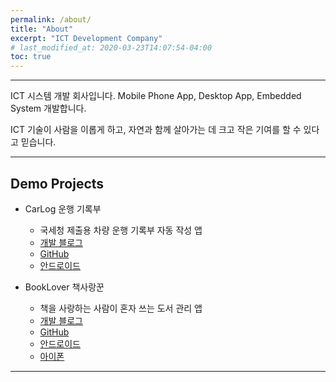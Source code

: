 ```yaml
---
permalink: /about/
title: "About"
excerpt: "ICT Development Company"
# last_modified_at: 2020-03-23T14:07:54-04:00
toc: true
---
```


---

ICT 시스템 개발 회사입니다. Mobile Phone App, Desktop App, Embedded System 개발합니다.

ICT 기술이 사람을 이롭게 하고, 자연과 함께 살아가는 데 크고 작은 기여를 할 수 있다고 믿습니다.

---

## Demo Projects

* CarLog 운행 기록부
  - 국세청 제출용 차량 운행 기록부 자동 작성 앱
  - [개발 블로그](https://blog.naver.com/PostList.nhn?blogId=henasys&from=postList&categoryNo=10)
  - [GitHub](https://github.com/henasys/car-log)
  - [안드로이드](https://play.google.com/store/apps/details?id=com.henasys.app.carlog)

* BookLover 책사랑꾼
  - 책을 사랑하는 사람이 혼자 쓰는 도서 관리 앱
  - [개발 블로그](https://blog.naver.com/PostList.nhn?blogId=henasys&from=postList&categoryNo=12)
  - [GitHub](https://github.com/henasys/booklover)
  - [안드로이드](https://play.google.com/store/apps/details?id=com.henasys.app.booklover)
  - [아이폰](https://apps.apple.com/us/app/%EC%B1%85%EC%82%AC%EB%9E%91%EA%BE%BC/id1515869917?ls=1)

---
